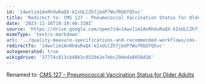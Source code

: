 ```yaml
---
id: '14wvlim1AnRhduRaQX-kIxULCZh7jbdP7WufRbDfQ5vc'
title: 'Redirect to: CMS 127 - Pneumococcal Vaccination Status for Older Adults'
date: '2023-11-16T18:10:40.330Z'
source: 'https://drive.google.com/open?id=14wvlim1AnRhduRaQX-kIxULCZh7jbdP7WufRbDfQ5vc'
mimeType: 'text/x-markdown'
url: '../quality-measure-specifications-and-recommended-workflows/cms-127-pneumococcal-vaccination-status-for-older-adults.md'
redirectTo: '14wvlim1AnRhduRaQX-kIxULCZh7jbdP7WufRbDfQ5vc'
autogenerated: true
wikigdrive: '37774c813cb40b3c0329e2e7ebc29deda8058d16'
---
```

Renamed to: [CMS 127 - Pneumococcal Vaccination Status for Older Adults](../quality-measure-specifications-and-recommended-workflows/cms-127-pneumococcal-vaccination-status-for-older-adults.md)

